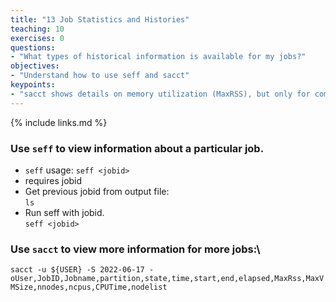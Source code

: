 ```yaml
---
title: "13 Job Statistics and Histories"
teaching: 10
exercises: 0
questions:
- "What types of historical information is available for my jobs?"
objectives:
- "Understand how to use seff and sacct"
keypoints:
- "sacct shows details on memory utilization (MaxRSS), but only for completed jobs."
---
```


{% include links.md %}

### Use ```seff``` to view information about a particular job.
 
 - ```seff``` usage: ```seff <jobid>```
 - requires jobid
 - Get previous jobid from output file:\
 ```ls ```
 - Run seff with jobid.\
```seff <jobid>```

### Use ```sacct``` to view more information for more jobs:\
```sacct -u ${USER} -S 2022-06-17 -oUser,JobID,Jobname,partition,state,time,start,end,elapsed,MaxRss,MaxVMSize,nnodes,ncpus,CPUTime,nodelist```

